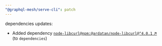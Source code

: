 ```yaml
---
"@graphql-mesh/serve-cli": patch
---
```

dependencies updates:
  - Added dependency [`node-libcurl@npm:@ardatan/node-libcurl@^4.0.1` ↗︎](https://www.npmjs.com/package/node-libcurl/v/4.0.1) (to `dependencies`)
